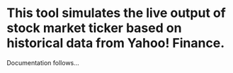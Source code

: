 # This tool simulates the live output of stock market ticker based on historical data from Yahoo! Finance.

Documentation follows...


